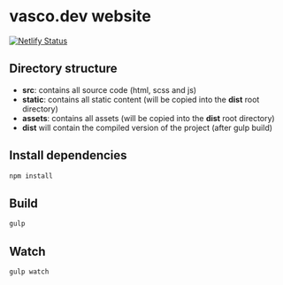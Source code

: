 # vasco.dev website

[![Netlify Status](https://api.netlify.com/api/v1/badges/28d7eaab-f2b1-4316-9bef-bbaaeeb5f080/deploy-status)](https://app.netlify.com/sites/vascodev/deploys)

## Directory structure

- **src**: contains all source code (html, scss and js)
- **static**: contains all static content (will be copied into the **dist** root directory)
- **assets**: contains all assets (will be copied into the **dist** root directory)
- **dist** will contain the compiled version of the project (after gulp build)

## Install dependencies

```bash
npm install
```

## Build

```bash
gulp
```

## Watch

```bash
gulp watch
```
